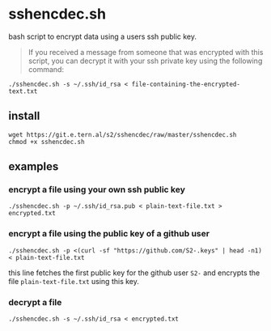 # sshencdec.sh

bash script to encrypt data using a users ssh public key.

> If you received a message from someone that was encrypted with this script, you can
> decrypt it with your ssh private key using the following command:

```
./sshencdec.sh -s ~/.ssh/id_rsa < file-containing-the-encrypted-text.txt
```

## install
```
wget https://git.e.tern.al/s2/sshencdec/raw/master/sshencdec.sh
chmod +x sshencdec.sh
```

## examples

### encrypt a file using your own ssh public key
```
./sshencdec.sh -p ~/.ssh/id_rsa.pub < plain-text-file.txt > encrypted.txt
```

### encrypt a file using the public key of a github user
```
./sshencdec.sh -p <(curl -sf "https://github.com/S2-.keys" | head -n1) < plain-text-file.txt
```

this line fetches the first public key for the github user `S2-` and encrypts the file `plain-text-file.txt` using this key.

### decrypt a file
```
./sshencdec.sh -s ~/.ssh/id_rsa < encrypted.txt
```
